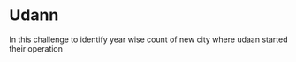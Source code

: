 # Udann
In this challenge to identify year wise count of new city where udaan started  their operation
